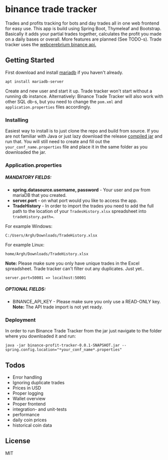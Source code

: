 # binance trade tracker

Trades and profits tracking for bots and day trades all in one web frontend for easy use. This app is build using Spring Boot, Thymeleaf and Bootstrap. Basically it adds your partial trades together, calculates the profit you made on a daily bases or overall. More features are planned (See TODO-s). Trade tracker uses the [webcerebrium binance api.](https://github.com/webcerebrium/java-binance-api)

## Getting Started

First download and install [mariadb](https://mariadb.org/) if you haven't already.

```
apt install mariadb-server
```

Create and new user and start it up. Trade tracker won't start without a running db instance. Alternatively: Binance Trade Tracker will also work with other SQL db-s, but you need to change the `pom.xml` and `application.properties` files accordingly.

### Installing

Easiest way to install is to just clone the repo and build from source. If you are not familiar with Java or just lazy download the release [compiled jar](https://github.com/Arghh/binance-trade-tracker/releases) and run that. You will still need to create and fill out the `your_conf_name.properties` file and place it in the same folder as you downloaded the jar.

### Application.properties

##### MANDATORY FIELDS:

* __spring.datasource.username, password__ - Your user and pw from mariaDB that you created.
* __server.port__ - on what port would you like to access the app. 
* __TradeHistory__ - In order to import the trades you need to add the full path to the location of your `TradesHistory.xlsx` spreadsheet into `tradeHistory.path=`.

For example Windows:

```
C:/Users/Argh/Downloads/TradeHistory.xlsx
```

For example Linux:

```
home/Argh/Downloads/TradeHistory.xlsx
```
__Note:__ Please make sure you only have unique trades in the Excel spreadsheet. Trade tracker can't filter out any duplicates. Just yet..

```
server.port=50001 => localhost:50001
```

##### OPTIONAL FIELDS:
* BINANCE_API_KEY - Please make sure you only use a READ-ONLY key.
__Note:__ The API trade import is not yet ready.


### Deployment

In order to run Binance Trade Tracker from the jar just navigate to the folder where you downloaded it and run:

```
java -jar binance-profit-tracker-0.0.1-SNAPSHOT.jar --spring.config.location="*your_conf_name*.properties"
```
## Todos

* Error handling
* Ignoring duplicate trades
* Prices in USD
* Proper logging
* Wallet overview
* Proper frontend
* integration- and unit-tests
* performance
* daily coin prices
* historical coin data


## License

MIT